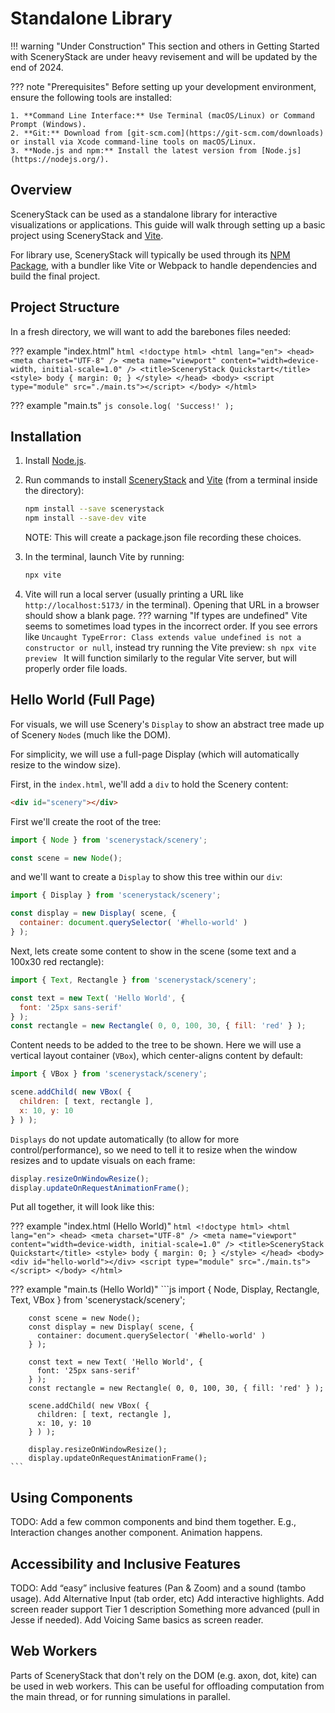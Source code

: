 # Standalone Library

!!! warning "Under Construction"
    This section and others in Getting Started with SceneryStack are under heavy revisement
    and will be updated by the end of 2024.

??? note "Prerequisites"
    Before setting up your development environment, ensure the following tools are installed:

    1. **Command Line Interface:** Use Terminal (macOS/Linux) or Command Prompt (Windows).
    2. **Git:** Download from [git-scm.com](https://git-scm.com/downloads) or install via Xcode command-line tools on macOS/Linux.
    3. **Node.js and npm:** Install the latest version from [Node.js](https://nodejs.org/).

## Overview

SceneryStack can be used as a standalone library for interactive visualizations or applications. This guide will walk through setting up a basic project using SceneryStack and [Vite](https://vitejs.dev/).

For library use, SceneryStack will typically be used through its [NPM Package](https://www.npmjs.com/package/scenerystack), with a bundler like Vite or Webpack to handle dependencies and build the final project.

## Project Structure

In a fresh directory, we will want to add the barebones files needed:

??? example "index.html"
    ```html
        <!doctype html>
        <html lang="en">
          <head>
            <meta charset="UTF-8" />
            <meta name="viewport" content="width=device-width, initial-scale=1.0" />
            <title>SceneryStack Quickstart</title>
                <style>
                    body { margin: 0; }
                </style>
          </head>
          <body>
            <script type="module" src="./main.ts"></script>
          </body>
        </html>
    ```

??? example "main.ts"
    ```js
        console.log( 'Success!' );
    ```

## Installation

1. Install [Node.js](https://nodejs.org/).
2. Run commands to install [SceneryStack](https://scenerystack.org/) and [Vite](https://vite.dev/) (from a terminal inside the directory):

    ```sh
    npm install --save scenerystack
    npm install --save-dev vite
    ```

   NOTE: This will create a package.json file recording these choices.
3. In the terminal, launch Vite by running:

    ```sh
    npx vite
    ```

4. Vite will run a local server (usually printing a URL like `http://localhost:5173/` in the terminal). Opening that URL in a browser should show a blank page.
    ??? warning "If types are undefined"
        Vite seems to sometimes load types in the incorrect order. If you see errors like `Uncaught TypeError: Class extends value undefined is not a constructor or null`, instead try running the Vite preview:
        ```sh
        npx vite preview
        ```
        It will function similarly to the regular Vite server, but will properly order file loads.

## Hello World (Full Page)

For visuals, we will use Scenery's `Display` to show an abstract tree made up of Scenery `Node`s (much like the DOM).

For simplicity, we will use a full-page Display (which will automatically resize to the window size).

First, in the `index.html`, we'll add a `div` to hold the Scenery content:

```html
<div id="scenery"></div>
```

First we'll create the root of the tree:

```js
import { Node } from 'scenerystack/scenery';

const scene = new Node();
```

and we'll want to create a `Display` to show this tree within our `div`:

```js
import { Display } from 'scenerystack/scenery';

const display = new Display( scene, {
  container: document.querySelector( '#hello-world' )
} );
```

Next, lets create some content to show in the scene (some text and a 100x30 red rectangle):

```js
import { Text, Rectangle } from 'scenerystack/scenery';

const text = new Text( 'Hello World', {
  font: '25px sans-serif'
} );
const rectangle = new Rectangle( 0, 0, 100, 30, { fill: 'red' } );
```

Content needs to be added to the tree to be shown. Here we will use a vertical layout container (`VBox`), which center-aligns content by default:

```js
import { VBox } from 'scenerystack/scenery';

scene.addChild( new VBox( {
  children: [ text, rectangle ],
  x: 10, y: 10
} ) );
```

`Displays` do not update automatically (to allow for more control/performance), so we need to tell it to resize when the window resizes and to update visuals on each frame:

```js
display.resizeOnWindowResize();
display.updateOnRequestAnimationFrame();
```

Put all together, it will look like this:

??? example "index.html (Hello World)"
    ```html
        <!doctype html>
        <html lang="en">
          <head>
            <meta charset="UTF-8" />
            <meta name="viewport" content="width=device-width, initial-scale=1.0" />
            <title>SceneryStack Quickstart</title>
                <style>
                    body { margin: 0; }
                </style>
          </head>
          <body>
            <div id="hello-world"></div>
            <script type="module" src="./main.ts"></script>
          </body>
        </html>
    ```

??? example "main.ts (Hello World)"
    ```js
        import { Node, Display, Rectangle, Text, VBox } from 'scenerystack/scenery';

        const scene = new Node();
        const display = new Display( scene, {
          container: document.querySelector( '#hello-world' )
        } );
        
        const text = new Text( 'Hello World', {
          font: '25px sans-serif'
        } );
        const rectangle = new Rectangle( 0, 0, 100, 30, { fill: 'red' } );
        
        scene.addChild( new VBox( {
          children: [ text, rectangle ],
          x: 10, y: 10
        } ) );
        
        display.resizeOnWindowResize();
        display.updateOnRequestAnimationFrame();
    ```

## Using Components

TODO: Add a few common components and bind them together.
E.g., Interaction changes another component. Animation happens.

## Accessibility and Inclusive Features

TODO: Add “easy” inclusive features (Pan & Zoom) and a sound (tambo usage).
    Add Alternative Input (tab order, etc)
    Add interactive highlights.
    Add screen reader support
    Tier 1 description
    Something more advanced (pull in Jesse if needed).
    Add Voicing
    Same basics as screen reader.

## Web Workers

Parts of SceneryStack that don't rely on the DOM (e.g. axon, dot, kite) can be used in web workers. This can be useful for offloading computation from the main thread, or for running simulations in parallel.